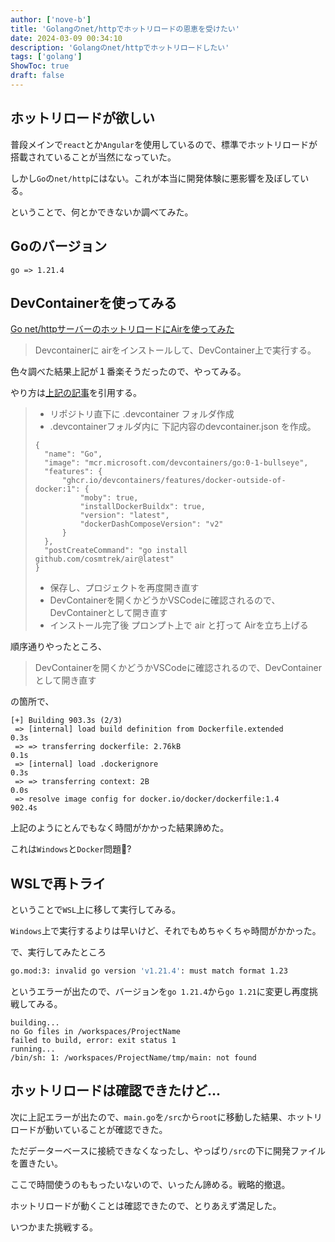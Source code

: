 ```yaml
---
author: ['nove-b']
title: 'Golangのnet/httpでホットリロードの恩恵を受けたい'
date: 2024-03-09 00:34:10
description: 'Golangのnet/httpでホットリロードしたい'
tags: ['golang']
ShowToc: true
draft: false
---
```


## ホットリロードが欲しい


普段メインで`react`とか`Angular`を使用しているので、標準でホットリロードが搭載されていることが当然になっていた。

しかし`Go`の`net/http`にはない。これが本当に開発体験に悪影響を及ぼしている。

ということで、何とかできないか調べてみた。

## Goのバージョン

```
go => 1.21.4
```


## DevContainerを使ってみる

[Go net/httpサーバーのホットリロードにAirを使ってみた](https://qiita.com/Domao/items/03858530067b52986ca9)

> Devcontainerに airをインストールして、DevContainer上で実行する。

色々調べた結果上記が１番楽そうだったので、やってみる。

やり方は[上記の記事](https://qiita.com/Domao/items/03858530067b52986ca9)を引用する。

> - リポジトリ直下に .devcontainer フォルダ作成
> - .devcontainerフォルダ内に 下記内容のdevcontainer.json を作成。
> ```
> {
>	"name": "Go",
>	"image": "mcr.microsoft.com/devcontainers/go:0-1-bullseye",
>	"features": {
>		"ghcr.io/devcontainers/features/docker-outside-of-docker:1": {
>			"moby": true,
>			"installDockerBuildx": true,
>			"version": "latest",
>			"dockerDashComposeVersion": "v2"
>		}
>	},
>	"postCreateCommand": "go install github.com/cosmtrek/air@latest"
>}
> ```
> - 保存し、プロジェクトを再度開き直す
> - DevContainerを開くかどうかVSCodeに確認されるので、DevContainerとして開き直す
> - インストール完了後 プロンプト上で air と打って Airを立ち上げる

順序通りやったところ、
> DevContainerを開くかどうかVSCodeに確認されるので、DevContainerとして開き直す

の箇所で、

```
[+] Building 903.3s (2/3)
 => [internal] load build definition from Dockerfile.extended              0.3s
 => => transferring dockerfile: 2.76kB                                     0.1s
 => [internal] load .dockerignore                                          0.3s
 => => transferring context: 2B                                            0.0s
 => resolve image config for docker.io/docker/dockerfile:1.4             902.4s
 ```
 上記のようにとんでもなく時間がかかった結果諦めた。

 これは`Windows`と`Docker`問題🤔?

 ## WSLで再トライ

 ということで`WSL`上に移して実行してみる。

`Windows`上で実行するよりは早いけど、それでもめちゃくちゃ時間がかかった。

で、実行してみたところ

```bash
go.mod:3: invalid go version 'v1.21.4': must match format 1.23
```

というエラーが出たので、バージョンを`go 1.21.4`から`go 1.21`に変更し再度挑戦してみる。

```
building...
no Go files in /workspaces/ProjectName
failed to build, error: exit status 1
running...
/bin/sh: 1: /workspaces/ProjectName/tmp/main: not found
```
## ホットリロードは確認できたけど...

次に上記エラーが出たので、`main.go`を`/src`から`root`に移動した結果、ホットリロードが動いていることが確認できた。

ただデーターベースに接続できなくなったし、やっぱり`/src`の下に開発ファイルを置きたい。

ここで時間使うのももったいないので、いったん諦める。戦略的撤退。

ホットリロードが動くことは確認できたので、とりあえず満足した。

いつかまた挑戦する。